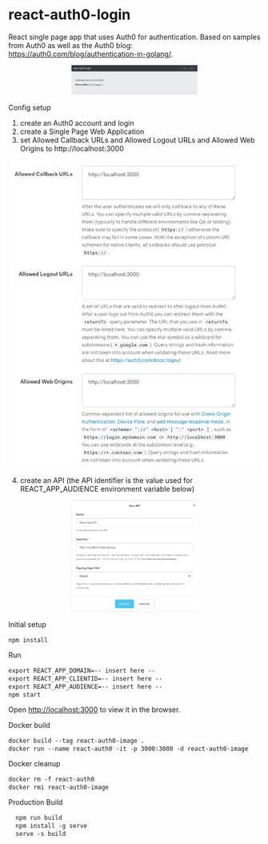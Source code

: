 # react-auth0-login

React single page app that uses Auth0 for authentication.  Based on samples from Auth0 as well as the Auth0 blog: https://auth0.com/blog/authentication-in-golang/.

<p  align="center">
    <img src="./images/react-auth0-login.png" alt="React Auth0 Login" width="50%" height="50%"/>
</p>


Config setup
1. create an Auth0 account and login
2. create a Single Page Web Application
3. set Allowed Callback URLs and Allowed Logout URLs and Allowed Web Origins to http://localhost:3000
<p  align="center">
    <img src="./images/app-settings.png" alt="Auth0 Application Settings"/>
</p>

4. create an API (the API identifier is the value used for REACT_APP_AUDIENCE environment variable below)
<p  align="center">
    <img src="./images/new-api.png" alt="Auth0 API" width="50%" height="50%"/>
</p>

Initial setup
```
npm install
```

Run
```
export REACT_APP_DOMAIN=-- insert here --
export REACT_APP_CLIENTID=-- insert here -- 
export REACT_APP_AUDIENCE=-- insert here -- 
npm start
```
Open [http://localhost:3000](http://localhost:3000) to view it in the browser.

Docker build
```
docker build --tag react-auth0-image .
docker run --name react-auth0 -it -p 3000:3000 -d react-auth0-image
```

Docker cleanup
```
docker rm -f react-auth0
docker rmi react-auth0-image
```

Production Build
```
  npm run build
  npm install -g serve
  serve -s build
```
